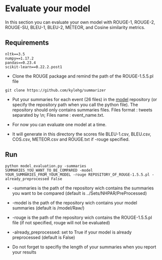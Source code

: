 # Evaluate your model

In this section you can evaluate your own model with ROUGE-1, ROUGE-2, ROUGE-SU, BLEU-1, BLEU-2, METEOR, and Cosine similarity metrics.

## Requirements

```
nltk==3.5
numpy==1.17.2
pandas==0.23.4
scikit-learn==0.22.2.post1
```

* Clone the ROUGE package and remind the path of the ROUGE-1.5.5.pl file

```
git clone https://github.com/kylehg/summarizer
```

* Put your summaries for each event (26 files) in the [model](./model/Raw) repository (or specify the repository path when you call the python file).
The repository should only contains summaries files. Files format : tweets separated by \n; Files name : event_name.txt.

* For now you can evaluate one model at a time.

* It will generate in this directory the scores file BLEU-1.csv, BLEU.csv, COS.csv, METEOR.csv and ROUGE.txt if -rouge specified.

## Run

```
python model_evaluation.py -summaries SUMMARIES_YOU_WANT_TO_BE_COMPARED -model YOUR_SUMMARIES_FROM_YOUR_MODEL -rouge REPOSITORY_OF_ROUGE-1.5.5.pl -already_preprocessed False
```

* -summaries is the path of the repository wich contains the summaries you want to be compared (default is ../Sets/NHPAR/PreProcessed)
* -model is the path of the repository wich contains your model summaries (default is /model/Raw/)
* -rouge is the path of the repository wich contains the ROUGE-1.5.5.pl file (if not specified, rouge will not be evaluated)
* -already_preprocessed: set to True if your model is already preprocessed (default is False)

* Do not forget to specifiy the length of your summaries when you report your results
